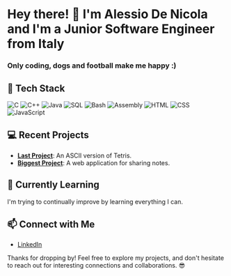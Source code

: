 # Hey there! 👋 I'm Alessio De Nicola and I'm a Junior Software Engineer from Italy

### Only coding, dogs and football make me happy :)

## 🚀 Tech Stack

![C](https://img.shields.io/badge/-C-blue?style=flat&logo=c&logoColor=white)
![C++](https://img.shields.io/badge/-C++-blue?style=flat&logo=c%2B%2B&logoColor=white)
![Java](https://img.shields.io/badge/-Java-orange?style=flat&logo=java&logoColor=white)
![SQL](https://img.shields.io/badge/-SQL-green?style=flat&logo=sql&logoColor=white)
![Bash](https://img.shields.io/badge/-Bash-black?style=flat&logo=gnu-bash&logoColor=white)
![Assembly](https://img.shields.io/badge/-Assembly-black?style=flat)
![HTML](https://img.shields.io/badge/-HTML-orange?style=flat&logo=html5&logoColor=white)
![CSS](https://img.shields.io/badge/-CSS-blue?style=flat&logo=css3&logoColor=white)
![JavaScript](https://img.shields.io/badge/-JavaScript-yellow?style=flat&logo=javascript&logoColor=white)

## 💻 Recent Projects

- [**Last Project**](https://github.com/aledeni/Tetris-ASCII): An ASCII version of Tetris.
- [**Biggest Project**](https://github.com/aledeni/NoteX): A web application for sharing notes.

## 🌱 Currently Learning

I'm trying to continually improve by learning everything I can.

## 📫 Connect with Me

- [LinkedIn](https://www.linkedin.com/in/alessio-de-nicola-253061213/)

Thanks for dropping by! Feel free to explore my projects, and don't hesitate to reach out for interesting connections and collaborations. 😎

